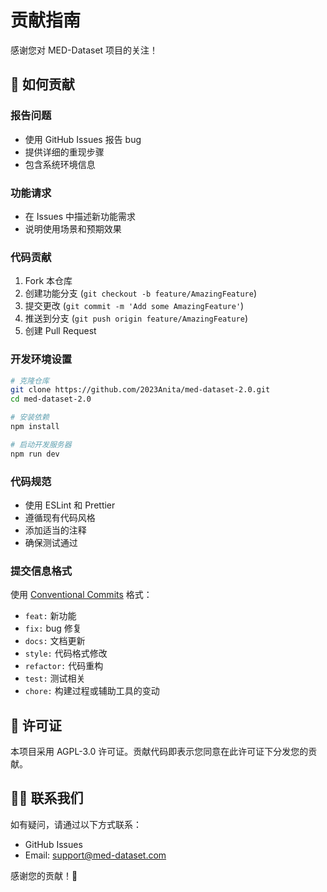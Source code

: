 # 贡献指南

感谢您对 MED-Dataset 项目的关注！

## 🤝 如何贡献

### 报告问题
- 使用 GitHub Issues 报告 bug
- 提供详细的重现步骤
- 包含系统环境信息

### 功能请求
- 在 Issues 中描述新功能需求
- 说明使用场景和预期效果

### 代码贡献
1. Fork 本仓库
2. 创建功能分支 (`git checkout -b feature/AmazingFeature`)
3. 提交更改 (`git commit -m 'Add some AmazingFeature'`)
4. 推送到分支 (`git push origin feature/AmazingFeature`)
5. 创建 Pull Request

### 开发环境设置
```bash
# 克隆仓库
git clone https://github.com/2023Anita/med-dataset-2.0.git
cd med-dataset-2.0

# 安装依赖
npm install

# 启动开发服务器
npm run dev
```

### 代码规范
- 使用 ESLint 和 Prettier
- 遵循现有代码风格
- 添加适当的注释
- 确保测试通过

### 提交信息格式
使用 [Conventional Commits](https://www.conventionalcommits.org/) 格式：
- `feat:` 新功能
- `fix:` bug 修复
- `docs:` 文档更新
- `style:` 代码格式修改
- `refactor:` 代码重构
- `test:` 测试相关
- `chore:` 构建过程或辅助工具的变动

## 📝 许可证

本项目采用 AGPL-3.0 许可证。贡献代码即表示您同意在此许可证下分发您的贡献。

## 🙋‍♀️ 联系我们

如有疑问，请通过以下方式联系：
- GitHub Issues
- Email: support@med-dataset.com

感谢您的贡献！🎉 